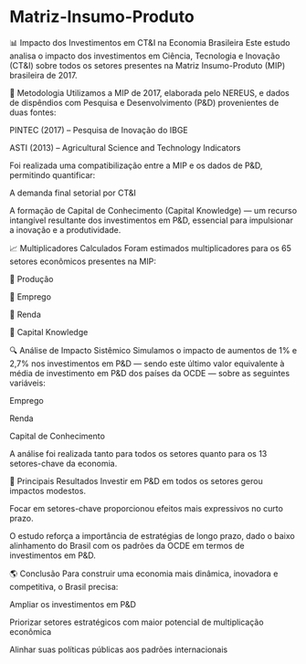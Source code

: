 # Matriz-Insumo-Produto

📊 Impacto dos Investimentos em CT&I na Economia Brasileira
Este estudo analisa o impacto dos investimentos em Ciência, Tecnologia e Inovação (CT&I) sobre todos os setores presentes na Matriz Insumo-Produto (MIP) brasileira de 2017.

🧩 Metodologia
Utilizamos a MIP de 2017, elaborada pelo NEREUS, e dados de dispêndios com Pesquisa e Desenvolvimento (P&D) provenientes de duas fontes:

PINTEC (2017) – Pesquisa de Inovação do IBGE

ASTI (2013) – Agricultural Science and Technology Indicators

Foi realizada uma compatibilização entre a MIP e os dados de P&D, permitindo quantificar:

A demanda final setorial por CT&I

A formação de Capital de Conhecimento (Capital Knowledge) — um recurso intangível resultante dos investimentos em P&D, essencial para impulsionar a inovação e a produtividade.

📈 Multiplicadores Calculados
Foram estimados multiplicadores para os 65 setores econômicos presentes na MIP:

🔹 Produção

🔹 Emprego

🔹 Renda

🔹 Capital Knowledge

🔍 Análise de Impacto Sistêmico
Simulamos o impacto de aumentos de 1% e 2,7% nos investimentos em P&D — sendo este último valor equivalente à média de investimento em P&D dos países da OCDE — sobre as seguintes variáveis:

Emprego

Renda

Capital de Conhecimento

A análise foi realizada tanto para todos os setores quanto para os 13 setores-chave da economia.

🧠 Principais Resultados
Investir em P&D em todos os setores gerou impactos modestos.

Focar em setores-chave proporcionou efeitos mais expressivos no curto prazo.

O estudo reforça a importância de estratégias de longo prazo, dado o baixo alinhamento do Brasil com os padrões da OCDE em termos de investimentos em P&D.

🌎 Conclusão
Para construir uma economia mais dinâmica, inovadora e competitiva, o Brasil precisa:

Ampliar os investimentos em P&D

Priorizar setores estratégicos com maior potencial de multiplicação econômica

Alinhar suas políticas públicas aos padrões internacionais
